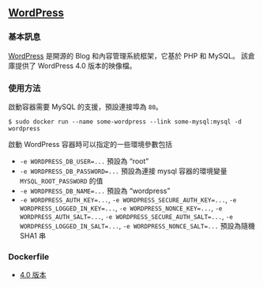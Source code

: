 ## [WordPress](https://registry.hub.docker.com/_/wordpress/)

### 基本訊息
[WordPress](https://en.wikipedia.org/wiki/WordPress) 是開源的 Blog 和內容管理系統框架，它基於 PHP 和 MySQL。
該倉庫提供了 WordPress 4.0 版本的映像檔。

### 使用方法
啟動容器需要 MySQL 的支援，預設連接埠為 `80`。
```
$ sudo docker run --name some-wordpress --link some-mysql:mysql -d wordpress
```
啟動 WordPress 容器時可以指定的一些環境參數包括
* `-e WORDPRESS_DB_USER=...` 預設為 “root”
* `-e WORDPRESS_DB_PASSWORD=...` 預設為連接 mysql 容器的環境變量 `MYSQL_ROOT_PASSWORD` 的值
* `-e WORDPRESS_DB_NAME=...` 預設為 “wordpress”
* `-e WORDPRESS_AUTH_KEY=...`, `-e WORDPRESS_SECURE_AUTH_KEY=...`, `-e WORDPRESS_LOGGED_IN_KEY=...`, `-e WORDPRESS_NONCE_KEY=...`, `-e WORDPRESS_AUTH_SALT=...`, `-e WORDPRESS_SECURE_AUTH_SALT=...`, `-e WORDPRESS_LOGGED_IN_SALT=...`, `-e WORDPRESS_NONCE_SALT=...` 預設為隨機 SHA1 串

### Dockerfile
* [4.0 版本](https://github.com/docker-library/wordpress/blob/aee00669e7c43f435f021cb02871bffd63d5677a/Dockerfile)
